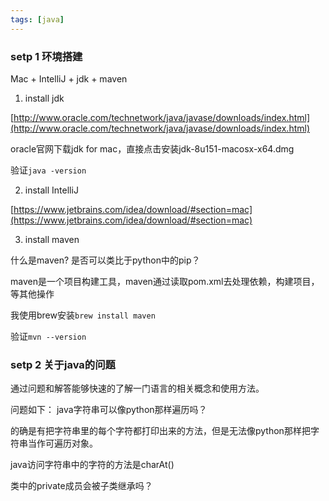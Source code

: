 ```yaml
---
tags: [java]
---
```


### setp 1 环境搭建
Mac + IntelliJ + jdk + maven

1. install jdk

[http://www.oracle.com/technetwork/java/javase/downloads/index.html](http://www.oracle.com/technetwork/java/javase/downloads/index.html)

oracle官网下载jdk for mac，直接点击安装jdk-8u151-macosx-x64.dmg

验证`java -version`

2. install IntelliJ

[https://www.jetbrains.com/idea/download/#section=mac](https://www.jetbrains.com/idea/download/#section=mac)

3. install maven

什么是maven? 是否可以类比于python中的pip？

maven是一个项目构建工具，maven通过读取pom.xml去处理依赖，构建项目，等其他操作

我使用brew安装`brew install maven`

验证`mvn --version`

### setp 2 关于java的问题
通过问题和解答能够快速的了解一门语言的相关概念和使用方法。

问题如下：
java字符串可以像python那样遍历吗？

的确是有把字符串里的每个字符都打印出来的方法，但是无法像python那样把字符串当作可遍历对象。

java访问字符串中的字符的方法是charAt()

类中的private成员会被子类继承吗？

